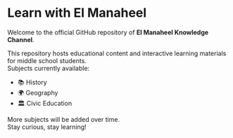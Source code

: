 # Learn with El Manaheel

Welcome to the official GitHub repository of **El Manaheel Knowledge Channel**.

This repository hosts educational content and interactive learning materials for middle school students.  
Subjects currently available:

- 📚 History
- 🌍 Geography
- 🏛️ Civic Education

More subjects will be added over time.  
Stay curious, stay learning!
